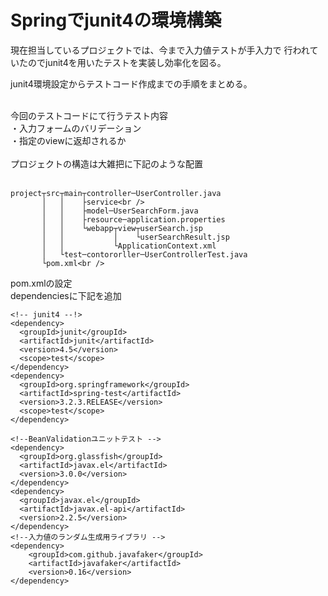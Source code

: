 # Springでjunit4の環境構築

現在担当しているプロジェクトでは、今まで入力値テストが手入力で
行われていたのでjunit4を用いたテストを実装し効率化を図る。

junit4環境設定からテストコード作成までの手順をまとめる。<br /><br />

今回のテストコードにて行うテスト内容<br />
・入力フォームのバリデーション<br />
・指定のviewに返却されるか<br /><br />
プロジェクトの構造は大雑把に下記のような配置<br /><br />
```
project┬src┬main┬controller─UserController.java
       │   │    ├service<br />
       │   │    ├model─UserSearchForm.java
       │   │    ├resource─application.properties
       │   │    └webapp┬view┬userSearch.jsp
       │   │           │    └userSearchResult.jsp
       │   │           └ApplicationContext.xml
       │   └test─contororller─UserControllerTest.java
       └pom.xml<br />
```    
pom.xmlの設定<br />
dependenciesに下記を追加<br />
```
<!-- junit4 --!>
<dependency>
  <groupId>junit</groupId>
  <artifactId>junit</artifactId>
  <version>4.5</version>
  <scope>test</scope>
</dependency>
<dependency>
  <groupId>org.springframework</groupId>
  <artifactId>spring-test</artifactId>
  <version>3.2.3.RELEASE</version>
  <scope>test</scope>
</dependency>

<!--BeanValidationユニットテスト -->
<dependency>
  <groupId>org.glassfish</groupId>
  <artifactId>javax.el</artifactId>
  <version>3.0.0</version>
</dependency>
<dependency>
  <groupId>javax.el</groupId>
  <artifactId>javax.el-api</artifactId>
  <version>2.2.5</version>
</dependency>
<!--入力値のランダム生成用ライブラリ -->
<dependency>
    <groupId>com.github.javafaker</groupId>
    <artifactId>javafaker</artifactId>
    <version>0.16</version>
</dependency>
```

